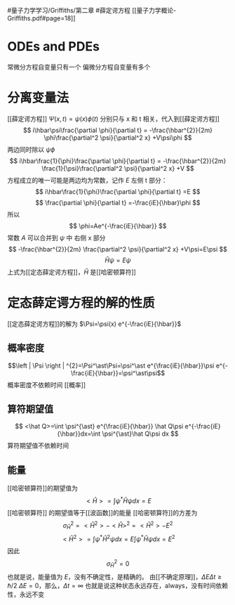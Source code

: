 #量子力学学习/Griffiths/第二章
#薛定谔方程
[[量子力学概论-Griffiths.pdf#page=18]]
# ODEs and PDEs
常微分方程自变量只有一个
偏微分方程自变量有多个
# 分离变量法
[[薛定谔方程]]
$\Psi(x,t)=\psi(x)\phi(t)$
分别只与 x 和 t 相关，代入到[[薛定谔方程]]
$$
i\hbar\psi\frac{\partial \phi}{\partial t} = -\frac{\hbar^{2}}{2m} \phi\frac{\partial^2 \psi}{\partial^2 x} +V\psi\phi
$$
两边同时除以 $\psi\phi$
$$
i\hbar\frac{1}{\phi}\frac{\partial \phi}{\partial t} = -\frac{\hbar^{2}}{2m} \frac{1}{\psi}\frac{\partial^2 \psi}{\partial^2 x} +V
$$
方程成立的唯一可能是两边均为常数，记作 $E$
左侧 t 部分：
$$
i\hbar\frac{1}{\phi}\frac{\partial \phi}{\partial t} =E
$$
$$
\frac{\partial \phi}{\partial t} =-\frac{iE}{\hbar}\phi
$$
所以
$$
\phi=Ae^{-\frac{iE}{\hbar}}
$$
常数 $A$ 可以合并到 $\psi$ 中
右侧 x 部分
$$
-\frac{\hbar^{2}}{2m} \frac{\partial^2 \psi}{\partial^2 x} +V\psi=E\psi
$$
$$
\hat H\psi=E\psi
$$
上式为[[定态薛定谔方程]]，$\hat H$ 是[[哈密顿算符]]
# 定态薛定谔方程的解的性质
[[定态薛定谔方程]]的解为 $\Psi=\psi(x) e^{-\frac{iE}{\hbar}}$
## 概率密度
$$\left | \Psi \right | ^{2}=\Psi^\ast\Psi=\psi^\ast e^{\frac{iE}{\hbar}}\psi e^{-\frac{iE}{\hbar}}=\psi^\ast\psi$$
概率密度不依赖时间
[[概率]]
## 算符期望值
$$
<\hat Q>=\int \psi^{\ast} e^{\frac{iE}{\hbar}} \hat Q\psi e^{-\frac{iE}{\hbar}}dx=\int \psi^{\ast}\hat Q\psi dx
$$
算符期望值不依赖时间
## 能量
[[哈密顿算符]]的期望值为
$$
<\hat H>=\int \psi^{\ast}\hat H\psi dx=E
$$
[[哈密顿算符]] 的期望值等于[[波函数]]的能量
[[哈密顿算符]]的方差为
$$
\sigma_{\hat H}^{2}=<\hat H^{2}>-<\hat H>^2=<\hat H^{2}>-E^2
$$
$$
<\hat H^2>=\int \psi^{\ast}\hat H^2\psi dx=E\int \psi^{\ast}\hat H\psi dx=E^2
$$
因此
$$
\sigma_{\hat H}^{2}=0
$$
也就是说，能量值为 $E$，没有不确定性，是精确的。
由[[不确定原理]]，$\Delta E\Delta t \ge \hbar/2$
$\Delta E=0$，那么，$\Delta t=\infty$
也就是说这种状态永远存在，always，没有时间依赖性，永远不变
